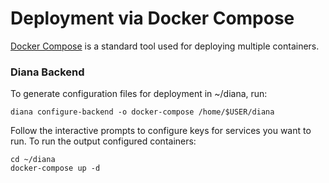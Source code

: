 # Deployment via Docker Compose
[Docker Compose](https://docs.docker.com/compose/) is a standard tool used for
deploying multiple containers.

### Diana Backend
To generate configuration files for deployment in ~/diana, run: 
```
diana configure-backend -o docker-compose /home/$USER/diana
```
Follow the interactive prompts to configure keys for services you want to run.
To run the output configured containers:
```
cd ~/diana
docker-compose up -d
```